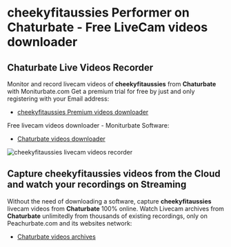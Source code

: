# cheekyfitaussies Performer on Chaturbate - Free LiveCam videos downloader

## Chaturbate Live Videos Recorder

Monitor and record livecam videos of **cheekyfitaussies** from **Chaturbate** with Moniturbate.com
Get a premium trial for free by just and only registering with your Email address:
* [cheekyfitaussies Premium videos downloader](https://moniturbate.com/request-demo-licence-key.html)

Free livecam videos downloader - Moniturbate Software:
* [Chaturbate videos downloader](https://moniturbate.com/moniturbate-download-software.html)

![cheekyfitaussies livecam videos recorder](https://peachurnet.com/templates/moniturbate-software.png)


## Capture cheekyfitaussies videos from the Cloud and watch your recordings on Streaming

Without the need of downloading a software, capture **cheekyfitaussies** livecam videos from **Chaturbate** 100% online.
Watch Livecam archives from **Chaturbate** unlimitedly from thousands of existing recordings, only on Peachurbate.com and its websites network:
* [Chaturbate videos archives](https://peachurnet.com/)